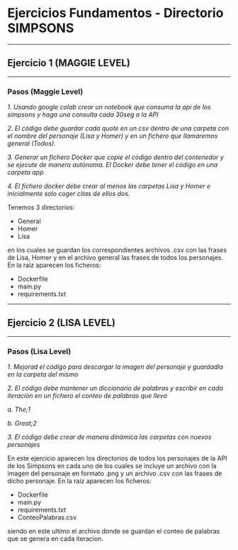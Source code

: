 # Ejercicios Fundamentos - Directorio SIMPSONS
***
## Ejercicio 1 (MAGGIE LEVEL)
***
### Pasos (Maggie Level)

_1. Usando google colab crear un notebook que consuma la api de los simpsons y haga una consulta cada 30seg a la API_

_2. El código debe guardar cada quote en un csv dentro de una carpeta con el nombre del personaje (Lisa y Homer) y en un fichero que llamaremos general (Todos)._

_3. Generar un fichero Docker que copie el código dentro del contenedor y se ejecute de manera autónoma. El Docker debe tener el código en una carpeta app_

_4. El fichero docker debe crear al menos las carpetas Lisa y Homer e inicialmente solo coger citas de ellos dos._


Tenemos 3 directorios: 
 - General
 - Homer
 - Lisa

 en los cuales se guardan los correspondientes archivos .csv con las frases de Lisa, Homer y en el archivo general las frases de todos los personajes.
 En la raiz aparecen los ficheros:
  - Dockerfile
  - main.py
  - requirements.txt

***
## Ejercicio 2 (LISA LEVEL)
***
### Pasos (Lisa Level)
_1. Mejorad el código para descargar la imagen del personaje y guardadla en la carpeta del mismo_

_2. El código debe mantener un diccionario de palabras y escribir en cada iteración en un fichero el conteo de palabras que lleva_

_a. The;1_

_b. Great;2_

_3. El código debe crear de manera dinámica las carpetas con nuevos personajes_

  En este ejercicio aparecen los directorios de todos los personajes de la API de los Simpsons en cada uno de los cuales se incluye un archivo con la imagen del personaje en formato .png y un archivo .csv con las frases de dicho personaje.
  En la raiz aparecen los ficheros:
  - Dockerfile 
  - main.py
  - requirements.txt
  - ConteoPalabras.csv

  siendo en este ultimo el archivo donde se guardan el conteo de palabras que se genera en cada iteracion.


